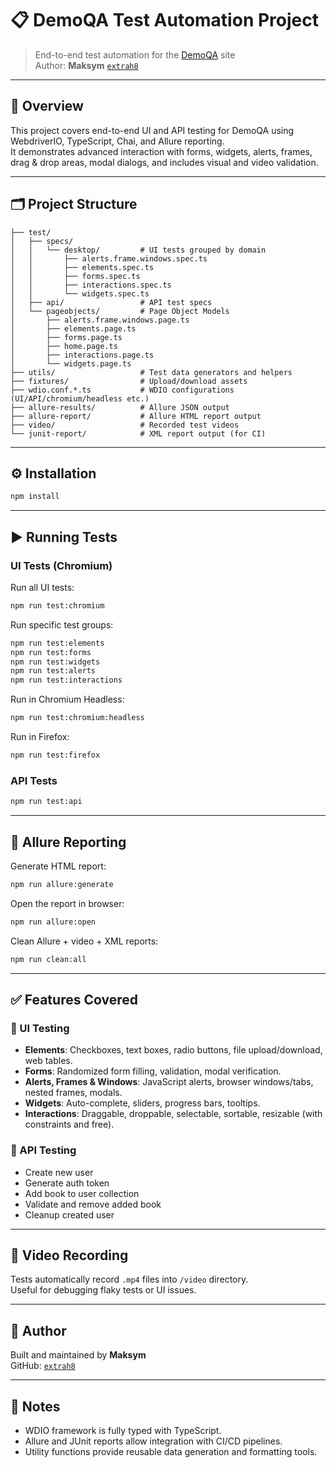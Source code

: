 # 📋 DemoQA Test Automation Project

> End-to-end test automation for the [DemoQA](https://demoqa.com) site  
> Author: **Maksym** [`extrah8`](https://github.com/extrah8)

---

## 🧪 Overview

This project covers end-to-end UI and API testing for DemoQA using WebdriverIO, TypeScript, Chai, and Allure reporting.  
It demonstrates advanced interaction with forms, widgets, alerts, frames, drag & drop areas, modal dialogs, and includes visual and video validation.

---

## 🗂 Project Structure

```
├── test/
│   ├── specs/
│   │   └── desktop/         # UI tests grouped by domain
│   │       ├── alerts.frame.windows.spec.ts
│   │       ├── elements.spec.ts
│   │       ├── forms.spec.ts
│   │       ├── interactions.spec.ts
│   │       └── widgets.spec.ts
│   ├── api/                 # API test specs
│   └── pageobjects/         # Page Object Models
│       ├── alerts.frame.windows.page.ts
│       ├── elements.page.ts
│       ├── forms.page.ts
│       ├── home.page.ts
│       ├── interactions.page.ts
│       └── widgets.page.ts
├── utils/                   # Test data generators and helpers
├── fixtures/                # Upload/download assets
├── wdio.conf.*.ts           # WDIO configurations (UI/API/chromium/headless etc.)
├── allure-results/          # Allure JSON output
├── allure-report/           # Allure HTML report output
├── video/                   # Recorded test videos
└── junit-report/            # XML report output (for CI)
```

---

## ⚙️ Installation

```bash
npm install
```

---

## ▶️ Running Tests

### UI Tests (Chromium)

Run all UI tests:
```bash
npm run test:chromium
```

Run specific test groups:
```bash
npm run test:elements
npm run test:forms
npm run test:widgets
npm run test:alerts
npm run test:interactions
```

Run in Chromium Headless:
```bash
npm run test:chromium:headless
```

Run in Firefox:
```bash
npm run test:firefox
```

### API Tests

```bash
npm run test:api
```

---

## 🧾 Allure Reporting

Generate HTML report:
```bash
npm run allure:generate
```

Open the report in browser:
```bash
npm run allure:open
```

Clean Allure + video + XML reports:
```bash
npm run clean:all
```

---

## ✅ Features Covered

### 🔹 UI Testing

- **Elements**: Checkboxes, text boxes, radio buttons, file upload/download, web tables.
- **Forms**: Randomized form filling, validation, modal verification.
- **Alerts, Frames & Windows**: JavaScript alerts, browser windows/tabs, nested frames, modals.
- **Widgets**: Auto-complete, sliders, progress bars, tooltips.
- **Interactions**: Draggable, droppable, selectable, sortable, resizable (with constraints and free).

### 🔹 API Testing

- Create new user
- Generate auth token
- Add book to user collection
- Validate and remove added book
- Cleanup created user

---

## 🎥 Video Recording

Tests automatically record `.mp4` files into `/video` directory.  
Useful for debugging flaky tests or UI issues.

---

## 📣 Author

Built and maintained by **Maksym**  
GitHub: [`extrah8`](https://github.com/extrah8)

---

## 📌 Notes

- WDIO framework is fully typed with TypeScript.
- Allure and JUnit reports allow integration with CI/CD pipelines.
- Utility functions provide reusable data generation and formatting tools.